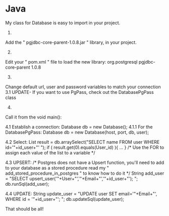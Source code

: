 # Java
My class for Database is easy to import in your project.

1.
  Add the " pgjdbc-core-parent-1.0.8.jar " library, in your project.

2.
  Edit your " pom.xml " file to load the new library:
  <dependencies>
    <dependency>
      <groupId>org.postgresql</groupId>
      <artifactId>pgjdbc-core-parent</artifactId>
      <version>1.0.8</version>
     </dependency>
  </dependencies>

3.
  Change default url, user and password variables to match your connection
  3.1
  UPDATE- If you want to use PgPass, check out the DatabasePgPass class
  
4.
  Call it from the void main():
  
4.1
  Establish a connection:
  Database db = new Database();
  4.1.1
  For the DatabasePgPass: Database db = new Database(host, port, db, user);

4.2
  Select:
  List<String> result = db.arraySelect("SELECT name FROM user WHERE id='"+id_user+"' ");
    if ( result.get(0).equals(User_id) ){ ... }
  /* Use the FOR to assign each value of the list to a variable */

4.3
  UPSERT:
  /* Postgres does not have a Upsert function, you'll need to add to your database as a stored procedure
     read my " add_stored_procedure_in_postgres " to know how to do it */
  String add_user = "SELECT upsert_user('"+User+"','"+Email+"','"+id_user+"'); ";
  db.runSql(add_user);

4.4
  UPDATE:
  String update_user = "UPDATE user SET email='"+Email+"', WHERE id = '"+id_user+"'; ";
  db.updateSql(update_user);

That should be all!
